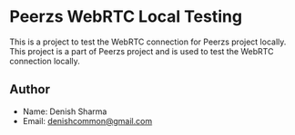 # Peerzs WebRTC Local Testing

This is a project to test the WebRTC connection for Peerzs project locally. This project is a part of Peerzs project and is used to test the WebRTC connection locally.

## Author

-   Name: Denish Sharma
-   Email: [denishcommon@gmail.com](matilto://denishcommon@gmail.com)
